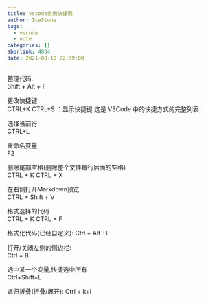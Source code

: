 ```yaml
---
title: vscode常用快捷键
author: IceStone
tags:
  - vscode
  - note
categories: []
abbrlink: 4804
date: 2021-08-10 22:59:00
---
```

整理代码:  
Shift + Alt + F 

更改快捷键:  
CTRL+K CTRL+S ：显示快捷键 这是 VSCode 中的快捷方式的完整列表

选择当前行  
CTRL+L  

重命名变量  
F2  

删除尾部空格(删除整个文件每行后面的空格)  
CTRL + K CTRL + X   

在右侧打开Markdown预览  
CTRL + Shift + V  

格式选择的代码  
CTRL + K CTRL + F  

格式化代码(已经自定义):
Ctrl + Alt +L

打开/关闭左侧的侧边栏:  
Ctrl + B

选中某一个变量,快捷选中所有  
Ctrl+Shift+L

递归折叠(折叠/展开):
Ctrl + k+l